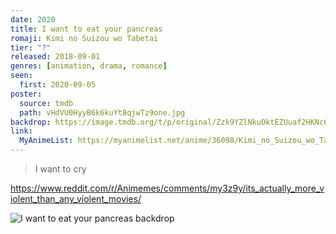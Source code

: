 ```yaml
---
date: 2020
title: I want to eat your pancreas
romaji: Kimi no Suizou wo Tabetai
tier: "?"
released: 2018-09-01
genres: [animation, drama, romance]
seen:
  first: 2020-09-05
poster:
  source: tmdb
  path: vHdVU0HyyB6k6kuYt8qjwTz9one.jpg
backdrop: https://image.tmdb.org/t/p/original/Zzk9YZlNkuOktEZUuaf2HKNc6B.jpg
link:
  MyAnimeList: https://myanimelist.net/anime/36098/Kimi_no_Suizou_wo_Tabetai
---
```


> I want to cry

<https://www.reddit.com/r/Animemes/comments/my3z9y/its_actually_more_violent_than_any_violent_movies/>

![I want to eat your pancreas backdrop](https://image.tmdb.org/t/p/original/YLyORLsYIjC0d1TFBSpJKk7piP.jpg)
